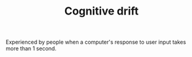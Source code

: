 ﻿---
backlinks:
- title: Design
  url: /sense/Design/design.html
tags:
- design
title: Cognitive drift
type: note
---
Experienced by people when a computer's response to user input takes more than 1 second.